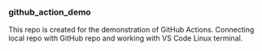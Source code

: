 ### github_action_demo
This repo is created for the demonstration of GitHub Actions.
Connecting local repo with GitHub repo and working with VS Code Linux
terminal.
